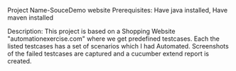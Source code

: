 Project Name-SouceDemo website
Prerequisites: Have java installed, Have maven installed

Description: This project is based on a Shopping Website "automationexercise.com" where we get predefined testcases. Each the listed testcases has a set of scenarios which I had Automated. Screenshots of the failed testcases are captured and a cucumber extend report is created.
